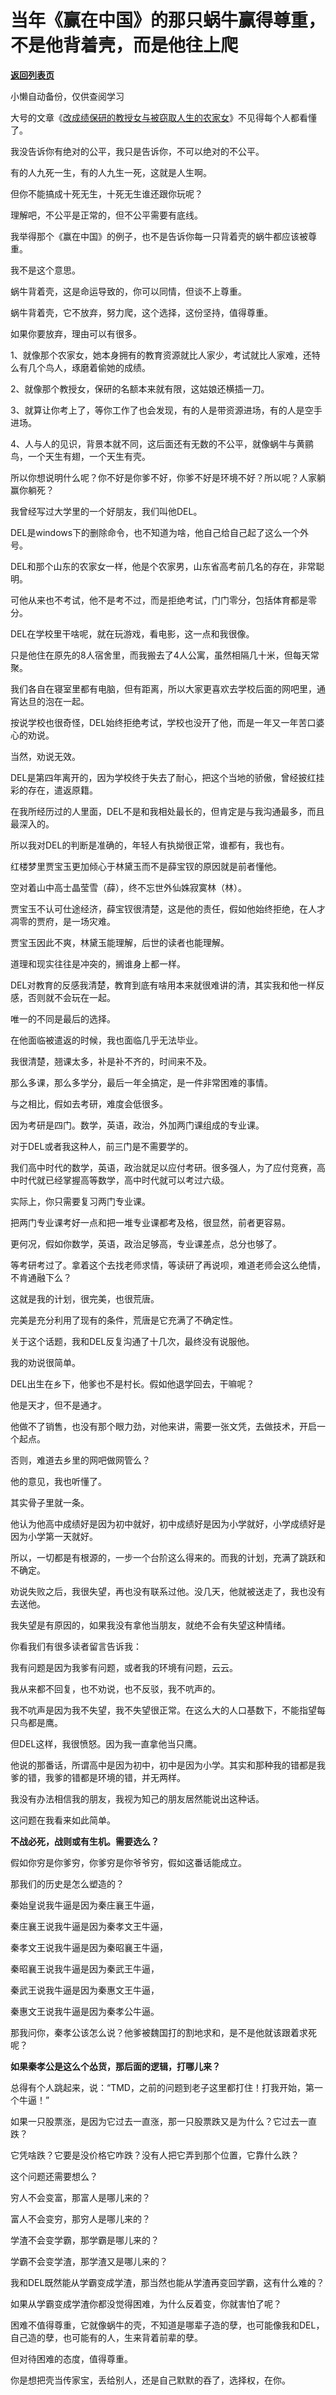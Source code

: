 # 当年《赢在中国》的那只蜗牛赢得尊重，不是他背着壳，而是他往上爬

[**返回列表页**](/gzh/记忆承载3)

小懒自动备份，仅供查阅学习

大号的文章《[改成绩保研的教授女与被窃取人生的农家女](https://mp.weixin.qq.com/s?__biz=MzU0MjYwNDU2Mw==&mid=2247490106&idx=1&sn=30fc6568d4bdda1a789631ed9797f4fe&chksm=fb197646cc6eff5094056ffb9b227c01f282836554b7d0d99236c2a518c3a8920a7ab2c9cbf9&token=1910179881&lang=zh_CN&scene=21#wechat_redirect)》不见得每个人都看懂了。

  

我没告诉你有绝对的公平，我只是告诉你，不可以绝对的不公平。  

  

有的人九死一生，有的人九生一死，这就是人生啊。

  

但你不能搞成十死无生，十死无生谁还跟你玩呢？

  

理解吧，不公平是正常的，但不公平需要有底线。

  

我举得那个《赢在中国》的例子，也不是告诉你每一只背着壳的蜗牛都应该被尊重。

  

我不是这个意思。

  

蜗牛背着壳，这是命运导致的，你可以同情，但谈不上尊重。

  

蜗牛背着壳，它不放弃，努力爬，这个选择，这份坚持，值得尊重。  

  

如果你要放弃，理由可以有很多。

  

1、就像那个农家女，她本身拥有的教育资源就比人家少，考试就比人家难，还特么有几个鸟人，琢磨着偷她的成绩。

  

2、就像那个教授女，保研的名额本来就有限，这姑娘还横插一刀。

  

3、就算让你考上了，等你工作了也会发现，有的人是带资源进场，有的人是空手进场。  

  

4、人与人的见识，背景本就不同，这后面还有无数的不公平，就像蜗牛与黄鹂鸟，一个天生有翅，一个天生有壳。

  

所以你想说明什么呢？你不好是你爹不好，你爹不好是环境不好？所以呢？人家躺赢你躺死？

  

我曾经写过大学里的一个好朋友，我们叫他DEL。

  

DEL是windows下的删除命令，也不知道为啥，他自己给自己起了这么一个外号。

  

DEL和那个山东的农家女一样，他是个农家男，山东省高考前几名的存在，非常聪明。

  

  

可他从来也不考试，他不是考不过，而是拒绝考试，门门零分，包括体育都是零分。

  

DEL在学校里干啥呢，就在玩游戏，看电影，这一点和我很像。  

  

只是他住在原先的8人宿舍里，而我搬去了4人公寓，虽然相隔几十米，但每天常聚。

  

我们各自在寝室里都有电脑，但有距离，所以大家更喜欢去学校后面的网吧里，通宵达旦的泡在一起。  

  

按说学校也很奇怪，DEL始终拒绝考试，学校也没开了他，而是一年又一年苦口婆心的劝说。

  

当然，劝说无效。

  

DEL是第四年离开的，因为学校终于失去了耐心，把这个当地的骄傲，曾经披红挂彩的存在，遣返原籍。  

  

在我所经历过的人里面，DEL不是和我相处最长的，但肯定是与我沟通最多，而且最深入的。

  

所以我对DEL的判断是准确的，年轻人有执拗很正常，谁都有，我也有。

  

红楼梦里贾宝玉更加倾心于林黛玉而不是薛宝钗的原因就是前者懂他。  

  

空对着山中高士晶莹雪（薛），终不忘世外仙姝寂寞林（林）。

  

贾宝玉不认可仕途经济，薛宝钗很清楚，这是他的责任，假如他始终拒绝，在人才凋零的贾府，是一场灾难。

  

贾宝玉因此不爽，林黛玉能理解，后世的读者也能理解。  

  

道理和现实往往是冲突的，搁谁身上都一样。  

  

DEL对教育的反感我清楚，教育到底有啥用本来就很难讲的清，其实我和他一样反感，否则就不会玩在一起。

  

唯一的不同是最后的选择。

  

在他面临被遣返的时候，我也面临几乎无法毕业。  

  

我很清楚，翘课太多，补是补不齐的，时间来不及。  

  

那么多课，那么多学分，最后一年全搞定，是一件非常困难的事情。  

  

与之相比，假如去考研，难度会低很多。  

  

因为考研是四门。数学，英语，政治，外加两门课组成的专业课。

  

对于DEL或者我这种人，前三门是不需要学的。

  

我们高中时代的数学，英语，政治就足以应付考研。很多强人，为了应付竞赛，高中时代就已经掌握高等数学，高中时代就可以考过六级。

  

实际上，你只需要复习两门专业课。

  

把两门专业课考好一点和把一堆专业课都考及格，很显然，前者更容易。

  

更何况，假如你数学，英语，政治足够高，专业课差点，总分也够了。

  

等考研考过了。拿着这个去找老师求情，等读研了再说呗，难道老师会这么绝情，不肯通融下么？

  

这就是我的计划，很完美，也很荒唐。

  

完美是充分利用了现有的条件，荒唐是它充满了不确定性。

  

关于这个话题，我和DEL反复沟通了十几次，最终没有说服他。  

  

我的劝说很简单。

  

DEL出生在乡下，他爹也不是村长。假如他退学回去，干嘛呢？

  

他是天才，但不是通才。

  

他做不了销售，也没有那个眼力劲，对他来讲，需要一张文凭，去做技术，开启一个起点。

  

否则，难道去乡里的网吧做网管么？  

  

他的意见，我也听懂了。

  

其实骨子里就一条。  

  

他认为他高中成绩好是因为初中就好，初中成绩好是因为小学就好，小学成绩好是因为小学第一天就好。  

  

所以，一切都是有根源的，一步一个台阶这么得来的。而我的计划，充满了跳跃和不确定。

  

劝说失败之后，我很失望，再也没有联系过他。没几天，他就被送走了，我也没有去送他。  

  

我失望是有原因的，如果我没有拿他当朋友，就绝不会有失望这种情绪。  

  

你看我们有很多读者留言告诉我：  

  

我有问题是因为我爹有问题，或者我的环境有问题，云云。

  

我从来都不回复，也不劝说，也不反驳，我不吭声的。

  

我不吭声是因为我不失望，我不失望很正常。在这么大的人口基数下，不能指望每只鸟都是鹰。

  

但DEL这样，我很愤怒。因为我一直拿他当只鹰。

  

他说的那番话，所谓高中是因为初中，初中是因为小学。其实和那种我的错都是我爹的错，我爹的错都是环境的错，并无两样。

  

我没有办法相信我的朋友，我视为知己的朋友居然能说出这种话。  

  

这问题在我看来如此简单。

  

 **不战必死，战则或有生机。需要选么？**

  

假如你穷是你爹穷，你爹穷是你爷爷穷，假如这番话能成立。

  

那我们的历史是怎么塑造的？  

  

秦始皇说我牛逼是因为秦庄襄王牛逼，

秦庄襄王说我牛逼是因为秦孝文王牛逼，

秦孝文王说我牛逼是因为秦昭襄王牛逼，

秦昭襄王说我牛逼是因为秦武王牛逼，

秦武王说我牛逼是因为秦惠文王牛逼，

秦惠文王说我牛逼是因为秦孝公牛逼。

  

那我问你，秦孝公该怎么说？他爹被魏国打的割地求和，是不是他就该跟着求死呢？

  

 **如果秦孝公是这么个怂货，那后面的逻辑，打哪儿来？**

  

总得有个人跳起来，说：“TMD，之前的问题到老子这里都打住！打我开始，第一个牛逼！”

  

如果一只股票涨，是因为它过去一直涨，那一只股票跌又是为什么？它过去一直跌？

  

它凭啥跌？它要是没价格它咋跌？没有人把它弄到那个位置，它靠什么跌？

  

这个问题还需要想么？

  

穷人不会变富，那富人是哪儿来的？  

富人不会变穷，那穷人是哪儿来的？

  

学渣不会变学霸，那学霸是哪儿来的？

学霸不会变学渣，那学渣又是哪儿来的？

  

我和DEL既然能从学霸变成学渣，那当然也能从学渣再变回学霸，这有什么难的？  

  

如果从学霸变成学渣你都没觉得困难，为什么反着变，你就害怕了呢？

  

困难不值得尊重，它就像蜗牛的壳，不知道是哪辈子造的孽，也可能像我和DEL，自己造的孽，也可能有的人，生来背着前辈的孽。

  

但对待困难的态度，值得尊重。  

  

你是想把壳当传家宝，丢给别人，还是自己默默的吞了，选择权，在你。

